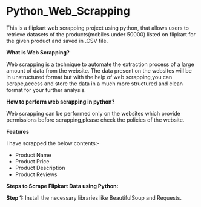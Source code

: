 # Python_Web_Scrapping
This is a flipkart web scrapping project using python, that allows users to retrieve datasets of the products(mobiles under 50000) listed on flipkart for the given product
and saved in .CSV file.

**What is Web Scrapping?**

Web scrapping is a technique to automate the extraction process of a large amount of data from the website. The data present on the websites will be in unstructured format 
but with the help of web scrapping,you can scrape,access and store the data in a much more structured and clean format for your further analysis.

**How to perform web scrapping in python?**

Web scrapping can be performed only on the websites which provide permissions before scrapping,please check the policies of the website.

**Features**

I have scrapped the below contents:-
* Product Name
* Product Price
* Product Description
* Product Reviews

**Steps to Scrape Flipkart Data using Python:**

**Step 1:** Install the necessary libraries like BeautifulSoup and Requests.






